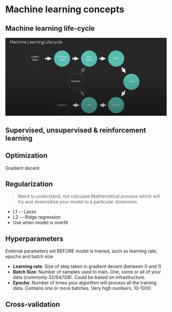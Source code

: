 # Machine learning concepts
## Machine learning life-cycle
![](img/1-life-cycle.png)

## Supervised, unsupervised & reinforcement learning

## Optimization
Gradient decent

## Regularization
> Need to understand, not calculate
Mathematical process which will try and desensitize your model to a particular dimension. 
* L1 -- Lasso
* L2 -- Ridge regression
* Use when model is overfit

 ## Hyperparameters
 External parameters set BEFORE model is trained, such as learning rate, epochs and batch size
* **Learning rate**: Size of step taken in gradient decent (between 0 and 1)
* **Batch Size**: Number of samples used to train. One, some or all of your data (commonly 32/64/128). Could be based on infrastructure. 
* **Epochs**: Number of times your algorithm will process all the training data. Contains one or more batches. Very high numbers, 10-1000  

## Cross-validation

